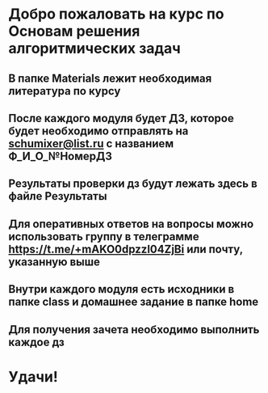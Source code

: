 # Добро пожаловать на курс по Основам решения алгоритмических задач
## В папке Materials лежит необходимая литература по курсу
## После каждого модуля будет ДЗ, которое будет необходимо отправлять на schumixer@list.ru с названием Ф_И_О_№НомерДЗ
## Результаты проверки дз будут лежать здесь в файле Результаты
## Для оперативных ответов на вопросы можно использовать группу в телеграмме https://t.me/+mAKO0dpzzl04ZjBi или почту, указанную выше
## Внутри каждого модуля есть исходники в папке class и домашнее задание в папке home
## Для получения зачета необходимо выполнить каждое дз
# Удачи!
